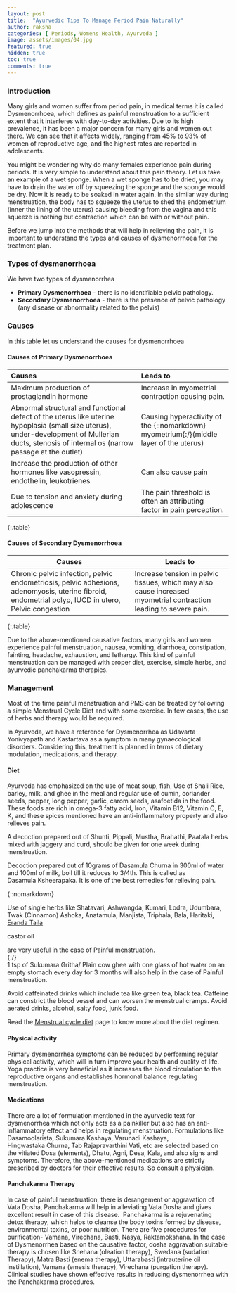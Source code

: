 ```yaml
---
layout: post
title:  "Ayurvedic Tips To Manage Period Pain Naturally"
author: raksha
categories: [ Periods, Womens Health, Ayurveda ]
image: assets/images/04.jpg
featured: true
hidden: true
toc: true
comments: true
---
```

### Introduction
Many girls and women suffer from period pain, in medical terms it is called Dysmenorrhoea, which defines as painful menstruation to a sufficient extent that it interferes with day-to-day activities. Due to its high prevalence, it has been a major concern for many girls and women out there. We can see that it affects widely, ranging from 45% to 93% of women of reproductive age, and the highest rates are reported in adolescents. 

You might be wondering why do many females experience pain during periods. It is very simple to understand about this pain theory. Let us take an example of a wet sponge. When a wet sponge has to be dried, you may have to drain the water off by squeezing the sponge and the sponge would be dry. Now it is ready to be soaked in water again. In the similar way during menstruation, the body has to squeeze the uterus to shed the endometrium (inner the lining of the uterus) causing bleeding from the vagina and this squeeze is nothing but contraction which can be with or without pain.

Before we jump into the methods that will help in relieving the pain, it is important to understand the types and causes of dysmenorrhoea for the treatment plan. 

### Types of dysmenorrhoea  
We have two types of dysmenorrhea
+ <b>Primary Dysmenorrhoea</b> - there is no identifiable pelvic pathology. 
+ <b>Secondary Dysmenorrhoea</b> - there is the presence of pelvic pathology (any disease or abnormality related to the pelvis)  

### Causes
In this table let us understand the causes for dysmenorrhoea
#### Causes of Primary Dysmenorrhoea

| Causes| Leads to |
| :------ | :------- |
| Maximum production of prostaglandin hormone | Increase in myometrial contraction causing pain. |
| Abnormal structural and functional defect of the uterus like uterine hypoplasia (small size uterus), under-development of Mullerian ducts, stenosis of internal os (narrow passage at the outlet) | Causing hyperactivity of the {::nomarkdown} <span class="definition" title="middle layer of the uterus" >myometrium</span>{:/}(middle layer of the uterus) |
| Increase the production of other hormones like vasopressin, endothelin, leukotrienes | Can also cause pain |
| Due to tension and anxiety during adolescence | The pain threshold is often an attributing factor in pain perception. |
{:.table}

#### Causes of Secondary Dysmenorrhoea

| Causes | Leads to |
| ------ | -------- |
| Chronic pelvic infection, pelvic endometriosis, pelvic adhesions, adenomyosis, uterine fibroid, endometrial polyp, IUCD in utero, Pelvic congestion | Increase tension in pelvic tissues, which may also cause increased myometrial contraction leading to severe pain. |
{:.table}

Due to the above-mentioned causative factors, many girls and women experience painful menstruation, nausea, vomiting, diarrhoea, constipation, fainting, headache, exhaustion, and lethargy. This kind of painful menstruation can be managed with proper diet, exercise, simple herbs, and ayurvedic panchakarma therapies. 

### Management
Most of the time painful menstruation and PMS can be treated by following a simple Menstrual Cycle Diet and with some exercise. In few cases, the use of herbs and therapy would be required. 

In Ayurveda, we have a reference for Dysmenorrhea as Udavarta Yonivyapath and Kastartava as a symptom in many gynaecological disorders. Considering this, treatment is planned in terms of dietary modulation, medications, and therapy.

#### Diet
Ayurveda has emphasized on the use of meat soup, fish, Use of Shali Rice, barley, milk, and ghee in the meal and regular use of cumin, coriander seeds, pepper, long pepper, garlic, carom seeds, asafoetida in the food. These foods are rich in omega-3 fatty acid, Iron, Vitamin B12, Vitamin C, E, K, and these spices mentioned have an anti-inflammatory property and also relieves pain. 

A decoction prepared out of Shunti, Pippali, Mustha, Brahathi, Paatala herbs mixed with jaggery and curd, should be given for one week during menstruation. 

Decoction prepared out of 10grams of Dasamula Churna in 300ml of water and 100ml of milk, boil till it reduces to 3/4th. This is called as Dasamula Ksheerapaka. It is one of the best remedies for relieving pain.

{::nomarkdown}
<div class="definition">
Use of single herbs like Shatavari, Ashwangda, Kumari, Lodra, Udumbara, Twak (Cinnamon) Ashoka, Anatamula, Manjista, Triphala, Bala, Haritaki, <a><u class="udef">Eranda Taila</u><p>castor oil</p></a> are very useful in the case of Painful menstruation. </div>
{:/}
<br>
1 tsp of Sukumara Gritha/ Plain cow ghee with one glass of hot water on an empty stomach every day for 3 months will also help in the case of Painful menstruation.

Avoid caffeinated drinks which include tea like green tea, black tea. Caffeine can constrict the blood vessel and can worsen the menstrual cramps. Avoid aerated drinks, alcohol, salty food, junk food.

Read the [Menstrual cycle diet](/what-to-eat-and-what-to-avoid-during-menstrual-cycle) page to know more about the diet regimen. 
 
#### Physical activity
Primary dysmenorrhea symptoms can be reduced by performing regular physical activity, which will in turn improve your health and quality of life. Yoga practice is very beneficial as it increases the blood circulation to the reproductive organs and establishes hormonal balance regulating menstruation. 

#### Medications 
There are a lot of formulation mentioned in the ayurvedic text for dysmenorrhea which not only acts as a painkiller but also has an anti-inflammatory effect and helps in regulating menstruation. Formulations like Dasamoolarista, Sukumara Kashaya, Varunadi Kashaya, Hingwastaka Churna, Tab Rajapravarthini Vati, etc are selected based on the vitiated Dosa (elements), Dhatu, Agni, Desa, Kala, and also signs and symptoms. Therefore, the above-mentioned medications are strictly prescribed by doctors for their effective results. So consult a physician.

#### Panchakarma Therapy 
In case of painful menstruation, there is derangement or aggravation of Vata Dosha, Panchakarma will help in alleviating Vata Dosha and gives excellent result in case of this disease.  Panchakarma is a rejuvenating detox therapy, which helps to cleanse the body toxins formed by disease, environmental toxins, or poor nutrition. There are five procedures for purification- Vamana, Virechana, Basti, Nasya, Raktamokshana. In the case of Dysmenorrhea based on the causative factor, dosha aggravation suitable therapy is chosen like Snehana (oleation therapy), Swedana (sudation Therapy), Matra Basti (enema therapy), Uttarabasti (intrauterine oil instillation), Vamana (emesis therapy), Virechana (purgation therapy). Clinical studies have shown effective results in reducing dysmenorrhea with the Panchakarma procedures. 
